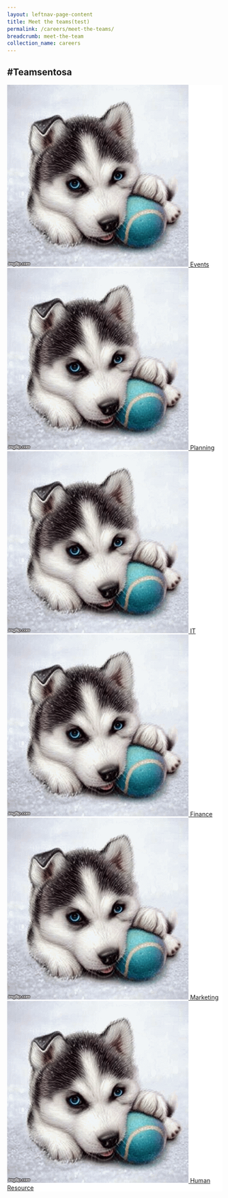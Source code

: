 ```yaml
---
layout: leftnav-page-content
title: Meet the teams(test)
permalink: /careers/meet-the-teams/
breadcrumb: meet-the-team
collection_name: careers
---
```

<h2>#Teamsentosa</h2>
 <div class="row" style="background-color: white;">
 <div class="col is-4" style="background-color: white;">
		<a href="https://isomer-sentosa-staging.netlify.com/careers/life-in-sentosa/develop-with-us">		
			<img src="../images/careers/testimagev1.gif" alt="Develop With Us"/>
			<span class="image-text-1">Events</span>
		</a>
	  </div>
	  <div class="col is-4" style="background-color: white;">
		<a href="https://isomer-sentosa-staging.netlify.com/careers/life-in-sentosa/develop-with-us">
			<img src="../images/careers/testimagev1.gif" alt="Develop With Us"/>
			<span class="image-text-1">Planning</span>
		</a>
	  </div>
 <div class="col is-4" style="background-color: white;">
		<a href="https://isomer-sentosa-staging.netlify.com/careers/life-in-sentosa/develop-with-us">
			<img src="../images/careers/testimagev1.gif" alt="Develop With Us"/>
			<span class="image-text-1">IT</span>
		</a>
	  </div>
</div>
 <div class="row" style="background-color: white;">
	  <div class="col is-4" style="background-color: white;">
		<a href="https://isomer-sentosa-staging.netlify.com/careers/life-in-sentosa/work-and-have-fun-with-us">
                <figure style="margin: 0; position: relative;">
			<img src="../images/careers/testimagev1.gif" alt="Work And Have Fun With Us"/>
			<span class="image-text-2">Finance</span>
		</figure>
		</a>
	</div>
 <div class="col is-4" style="background-color: white;">
		<a href="https://isomer-sentosa-staging.netlify.com/careers/life-in-sentosa/develop-with-us">
			<figure style="margin: 0;position: relative;">
			<img src="../images/careers/testimagev1.gif" alt="Develop With Us"/>
			<span class="image-text-1">Marketing</span>
		</figure>
		</a>
	  </div>
	  <div class="col is-4" style="background-color: white;">
		<a href="https://isomer-sentosa-staging.netlify.com/careers/life-in-sentosa/care-with-us">
                <figure style="margin: 0; position: relative;">
			<img src="../images/careers/testimagev1.gif" alt="Care With Us"/>
			<span class="image-text-3">Human Resource</span>
		</figure>
			</a>
	</div>
</div>
